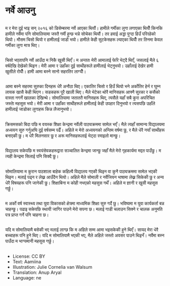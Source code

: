 # नर्वे आउनु

##
म र मेरा दुई भाइ सन् २०१६ को डिसेम्बरमा नर्वे आएका थियौं। हामीले गर्मीका लुगा लगाएका थियौँ किनकि हामीले नर्वेमा पनि सोमालियामा जस्तै गर्मी हुन्छ भन्ने सोचेका थियौं। तर हवाई अड्डा पुग्दा हिउँ परिरहेको थियो। मौसम चिसो थियो र हामीलाई जाडो भयो। हामीले केही सुटकेसहरू ल्याएका थियौँ तर तिनमा केवल गर्मीका लुगा मात्र थिए।

##
चिसो भएतापनि नर्वे आउँदा म निकै खुसी थिएँ। म अन्ततः मेरी आमालाई फेरि भेट्दै थिएँ, जसलाई मैले ६ वर्षदेखि देखेको थिइन। मेरी आमा र उहाँका दुई साथीहरूले हामीलाई भेट्नुभयो। उहाँलाई देखेर हामी खुसीले रोयौँ। हामी आमा बस्ने सानो सहरतिर लाग्यौँ।

##
आमा बस्ने सहरमा सुरुका दिनहरू धेरै अनौठा थिए। एकातिर चिसो र हिउँ थियो भने अर्कोतिर हेर्न र घुम्न लायक खासै केही थिएन। सडकहरू पूरै खाली थिए। मैले भेटेका थोरै मानिसहरू आफ्नै सुरका र कसैको वास्ता नगर्ने खालका देखिन्थे। सोमालियामा जताततै मानिसहरू थिए, त्यसैले यहाँ सबै कुरा अपरिचित जस्ताे महसुस भयो। मेरी आमा र उहाँका साथीहरूले हामीलाई केही उपहार दिनुभयो र त्यसपछि उहाँले हामीलाई जाडोका लुगाहरू किन्न लैजानुभयो।

##
क्रिसमसको बिदा पछि म वयस्क शिक्षा केन्द्रमा नर्वेली पाठ्यक्रममा सामेल भएँ। मैले त्यहाँ सामान्य विद्यालयमा अध्ययन सुरु गर्नुअघि दुई वर्षसम्म पढेँ। अहिले म मेरो अध्ययनको अन्तिम वर्षमा छु, र मैले धेरै नयाँ साथीहरू बनाएकी छु। म धेरै मिलनसार छु र अरू मानिसहरूलाई भेट्दा रमाइलो मान्छु।

##
विद्यालय सकेपछि म स्वयंसेवकहरूद्वारा सञ्चालित केन्द्रमा जान्छु जहाँ मैले मेरो गृहकार्यमा मद्दत पाउँछु। म त्यही केन्द्रमा सिलाई पनि सिक्दै छु।

##
सोमालियामा म कुरान पाठशाला बाहेक कहिल्यै विद्यालय गएकी थिइन वा कुनै पाठ्यक्रममा सामेल भएकी थिइन। मलाई पढ्न र लेख्न आउँदैन थियो। अहिले मैले सोमाली र नर्वेजियन भाषामा लेख्न सिकेकी छु र अन्य धेरै विषयहरू पनि जानेकी छु। शिक्षाबिना म कोही नभएको महसुस गर्थें। अहिले म ज्ञानी र खुसी महसुस गर्छु।

##
म अर्को वर्ष स्वास्थ्य तथा युवा विकासको क्षेत्रमा माध्यमिक शिक्षा सुरु गर्दै छु। भविष्यमा म युवा कार्यकर्ता बन्न चाहन्छु। पढाइ सकेपछि स्थायी जागिर पाउने मेरो सपना छ। मलाई गाडी चलाउन सिक्ने र चालक अनुमति पत्र प्राप्त गर्ने पनि चाहना छ।

##
यदि म सोमालियामै बसेकी भए मलाई लाग्छ कि म अहिले सम्म आमा भइसकेकी हुने थिएँ। सायद मेरा धेरै बच्चाहरू पनि हुने थिए। यदि म सोमालियामै भएकी भए, मैले अहिले जस्तो अवसर पाउने थिइनँ। नर्वेमा बस्न पाउँदा म भाग्यमानी महसुस गर्छु।

##
* License: CC BY
* Text: Aamiina
* Illustration: Julie Cornelia van Walsum
* Translation: Anup Aryal
* Language: ne
